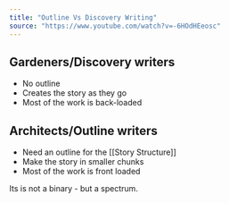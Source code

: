 ```yaml
---
title: "Outline Vs Discovery Writing"
source: "https://www.youtube.com/watch?v=-6HOdHEeosc"
---
```


## Gardeners/Discovery writers

- No outline
- Creates the story as they go
- Most of the work is back-loaded

## Architects/Outline writers

- Need an outline for the [[Story Structure]]
- Make the story in smaller chunks
- Most of the work is front loaded

Its is not a binary - but a spectrum.